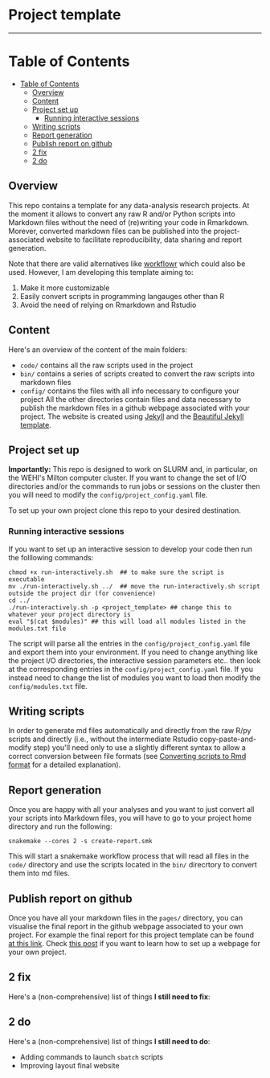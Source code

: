 # Project template
---
# Table of Contents
- [Table of Contents](#table-of-contents)
  - [Overview](#overview)
  - [Content](#content)
  - [Project set up](#project-set-up)
    - [Running interactive sessions](#running-interactive-sessions)
  - [Writing scripts](#writing-scripts)
  - [Report generation](#report-generation)
  - [Publish report on github](#publish-report-on-github)
  - [2 fix](#2-fix)
  - [2 do](#2-do)
## Overview
This repo contains a template for any data-analysis research projects. At the moment it allows to convert any raw R and/or Python scripts into Markdown files without the need of (re)writing your code in Rmarkdown. Morever, converted markdown files can be published into the project-associated website to facilitate reproducibility, data sharing and report generation. <br/>

Note that there are valid alternatives like [workflowr](https://github.com/workflowr/workflowr) which could also be used. However, I am developing this template aiming to:
1. Make it more customizable 
2. Easily convert scripts in programming langauges other than R
3. Avoid the need of relying on Rmarkdown and Rstudio 

## Content
Here's an overview of the content of the main folders:
* `code/` contains all the raw scripts used in the project
* `bin/` contains a series of scripts created to convert the raw scripts into markdown files
* `config/` contains the files with all info necessary to configure your project
All the other directories contain files and data necessary to publish the markdown files in a github webpage associated with your project. The website is created using [Jekyll](https://jekyllrb.com/) and the [Beautiful Jekyll template](https://beautifuljekyll.com/).
##  Project set up
**Importantly:** This repo is designed to work on SLURM and, in particular, on the WEHI's Milton computer cluster. If you want to change the set of I/O directories and/or the commands to run jobs or sessions on the cluster then you will need to modify the `config/project_config.yaml` file.

To set up your own project clone this repo to your desired destination. 
### Running interactive sessions
If you want to set up an interactive session to develop your code then run the folllowing commands:
```
chmod +x run-interactively.sh  ## to make sure the script is executable 
mv ./run-interactively.sh ../  ## move the run-interactively.sh script outside the project dir (for convenience)
cd ../ 
./run-interactively.sh -p <project_template> ## change this to whatever your project directory is
eval "$(cat $modules)" ## this will load all modules listed in the modules.txt file
``` 

The script will parse all the entries in the `config/project_config.yaml` file and export them into your environment. If you need to change anything like the project I/O directories, the interactive session parameters etc.. then look at the corresponding entries in the `config/project_config.yaml` file. If you instead need to change the list of modules you want to load then modify the `config/modules.txt` file.

## Writing scripts
In order to generate md files automatically and directly from the raw R/py scripts and directly (i.e., without the intermediate Rstudio copy-paste-and-modify step) you'll need only to use a slightly different syntax to allow a correct conversion between file formats (see [Converting scripts to Rmd format](#converting-scripts-to-rmd-format) for a detailed explanation). <br/>

## Report generation
Once you are happy with all your analyses and you want to just convert all your scripts into Markdown files, you will have to go to your project home directory and run the following:
```
snakemake --cores 2 -s create-report.smk

```
This will start a snakemake workflow process that will read all files in the `code/` directory and use the scripts located in the `bin/` direcrtory to convert them into md files.
## Publish report on github
Once you have all your markdown files in the `pages/` directory, you can visualise the final report in the github webpage associated to your own project. For example the final report for this project template can be found [at this link](https://dvespasiani.github.io/project_template/). Check [this post](https://mbounthavong.com/blog/2022/7/30/hosting-a-r-markdown-html-file-on-a-github-page) if you want to learn how to set up a webpage for your own project. <br/>

## 2 fix
Here's a (non-comprehensive) list of things **I still need to fix**:

## 2 do
Here's a (non-comprehensive) list of things **I still need to do**:
* Adding commands to launch `sbatch` scripts 
* Improving layout final website
